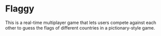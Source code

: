 # Flaggy

This is a real-time multiplayer game that lets users compete against each other to guess the flags of different countries in a pictionary-style game.